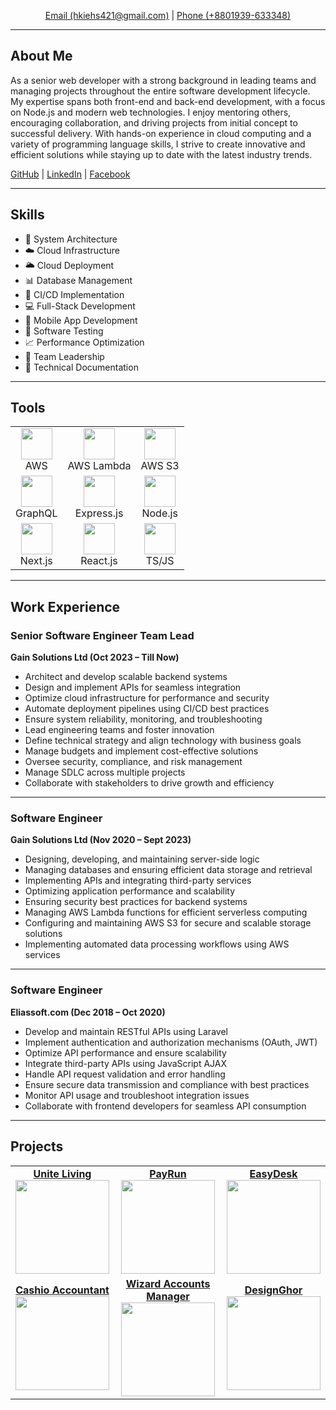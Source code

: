 <p align="center">
  <a href="mailto:hkiehs421@gmail.com">Email (hkiehs421@gmail.com)</a> | 
  <a href="tel:+8801939633348">Phone (+8801939-633348)</a>
</p>

---

## About Me  

As a senior web developer with a strong background in leading teams and managing projects throughout the entire software development lifecycle. My expertise spans both front-end and back-end development, with a focus on Node.js and modern web technologies. I enjoy mentoring others, encouraging collaboration, and driving projects from initial concept to successful delivery. With hands-on experience in cloud computing and a variety of programming language skills, I strive to create innovative and efficient solutions while staying up to date with the latest industry trends.  

[GitHub](https://github.com/ThisIsTheWizard) | [LinkedIn](https://www.linkedin.com/in/sheikh-is-the-wizard/) | [Facebook](https://www.facebook.com/SheikhIsTheWizard)  

---

## Skills  

- 🧩 System Architecture  
- ☁️ Cloud Infrastructure  
- 🌥️ Cloud Deployment  
- 📊 Database Management  
- 🔄 CI/CD Implementation  
- 💻 Full-Stack Development  
- 📱 Mobile App Development  
- 🧪 Software Testing  
- 📈 Performance Optimization  
- 👥 Team Leadership  
- 📝 Technical Documentation  

---

## Tools  

<table width="100%">
<tr>
  <td align="center"><img src="https://sheikhthewizard.world/assets/tools/aws.png" width="50"/><br/>AWS</td>
  <td align="center"><img src="https://sheikhthewizard.world/assets/tools/lambda.webp" width="50"/><br/>AWS Lambda</td>
  <td align="center"><img src="https://sheikhthewizard.world/assets/tools/s3.png" width="50"/><br/>AWS S3</td>
</tr>
<tr>
  <td align="center"><img src="https://sheikhthewizard.world/assets/tools/graphql.png" width="50"/><br/>GraphQL</td>
  <td align="center"><img src="https://sheikhthewizard.world/assets/tools/express.png" width="50"/><br/>Express.js</td>
  <td align="center"><img src="https://sheikhthewizard.world/assets/tools/node.webp" width="50"/><br/>Node.js</td>
</tr>
<tr>
  <td align="center"><img src="https://sheikhthewizard.world/assets/tools/next.webp" width="50"/><br/>Next.js</td>
  <td align="center"><img src="https://sheikhthewizard.world/assets/tools/react.png" width="50"/><br/>React.js</td>
  <td align="center"><img src="https://sheikhthewizard.world/assets/tools/js.webp" width="50"/><br/>TS/JS</td>
</tr>
</table>

---

## Work Experience  

### Senior Software Engineer Team Lead  
**Gain Solutions Ltd (Oct 2023 – Till Now)**  

- Architect and develop scalable backend systems  
- Design and implement APIs for seamless integration  
- Optimize cloud infrastructure for performance and security  
- Automate deployment pipelines using CI/CD best practices  
- Ensure system reliability, monitoring, and troubleshooting  
- Lead engineering teams and foster innovation  
- Define technical strategy and align technology with business goals  
- Manage budgets and implement cost-effective solutions  
- Oversee security, compliance, and risk management  
- Manage SDLC across multiple projects  
- Collaborate with stakeholders to drive growth and efficiency  

---

### Software Engineer  
**Gain Solutions Ltd (Nov 2020 – Sept 2023)**  

- Designing, developing, and maintaining server-side logic  
- Managing databases and ensuring efficient data storage and retrieval  
- Implementing APIs and integrating third-party services  
- Optimizing application performance and scalability  
- Ensuring security best practices for backend systems  
- Managing AWS Lambda functions for efficient serverless computing  
- Configuring and maintaining AWS S3 for secure and scalable storage solutions  
- Implementing automated data processing workflows using AWS services  

---

### Software Engineer  
**Eliassoft.com (Dec 2018 – Oct 2020)**  

- Develop and maintain RESTful APIs using Laravel  
- Implement authentication and authorization mechanisms (OAuth, JWT)  
- Optimize API performance and ensure scalability  
- Integrate third-party APIs using JavaScript AJAX  
- Handle API request validation and error handling  
- Ensure secure data transmission and compliance with best practices  
- Monitor API usage and troubleshoot integration issues  
- Collaborate with frontend developers for seamless API consumption  

---

## Projects  

<table width="100%">
<tr>
  <td align="center">
    <a href="https://uniteliving.com"><b>Unite Living</b><br/>
    <img src="https://sheikhthewizard.world/assets/projects/ul.png" height="150"/></a>
  </td>
  <td align="center">
    <a href="https://payrun.app"><b>PayRun</b><br/>
    <img src="https://sheikhthewizard.world/assets/projects/payrun.webp" height="150"/></a>
  </td>
  <td align="center">
    <a href="https://easydesk.app"><b>EasyDesk</b><br/>
    <img src="https://sheikhthewizard.world/assets/projects/easydesk.webp" height="150"/></a>
  </td>
</tr>
<tr>
  <td align="center">
    <a href="https://cashio.sheikhthewizard.world"><b>Cashio Accountant</b><br/>
    <img src="https://sheikhthewizard.world/assets/projects/cashio.png" height="150"/></a>
  </td>
  <td align="center">
    <a href="https://account.sheikhthewizard.world"><b>Wizard Accounts Manager</b><br/>
    <img src="https://sheikhthewizard.world/assets/projects/wam.png" height="150"/></a>
  </td>
  <td align="center">
    <a href="https://designghor.com"><b>DesignGhor</b><br/>
    <img src="https://sheikhthewizard.world/assets/projects/dg.jpg" height="150"/></a>
  </td>
</tr>
</table>
